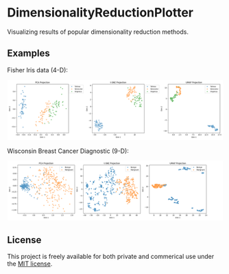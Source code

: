 # DimensionalityReductionPlotter

Visualizing results of popular dimensionality reduction methods.

## Examples

Fisher Iris data (4-D):

![Fisher Iris Example](fisher_iris_embeddings_20250215162916.png)

Wisconsin Breast Cancer Diagnostic (9-D):

![Wisconsin Breast Cancer Diagnostic Example](breast-cancer-wisconsin-diagnostic_embeddings_20250215164847.png)

## License

This project is freely available for both private and commerical use under the [MIT license](LICENSE).
